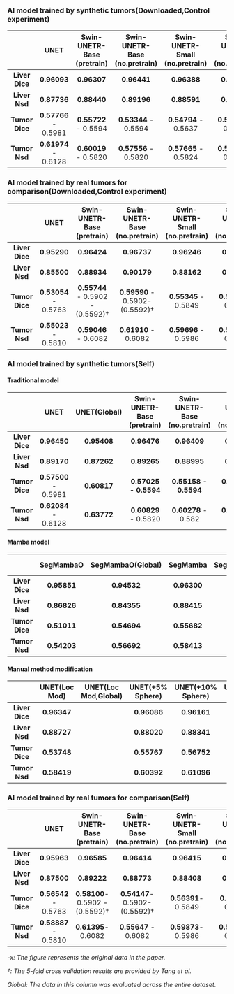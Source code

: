 ### AI model trained by synthetic tumors(Downloaded,Control experiment)

|                |         UNET         | Swin-UNETR-Base  (pretrain) | Swin-UNETR-Base (no.pretrain) | Swin-UNETR-Small (no.pretrain) | Swin-UNETR-Tiny (no.pretrain) |
| :------------: | :------------------: | :-------------------------: | :---------------------------: | :----------------------------: | :---------------------------: |
| **Liver Dice** |     **0.96093**      |         **0.96307**         |          **0.96441**          |          **0.96388**           |          **0.95996**          |
| **Liver Nsd**  |     **0.87736**      |         **0.88440**         |          **0.89196**          |          **0.88591**           |          **0.87198**          |
| **Tumor Dice** | **0.57766** - 0.5981 |    **0.55722** - 0.5594     |     **0.53344** - 0.5594      |      **0.54794** - 0.5637      |     **0.52479** - 0.5510      |
| **Tumor Nsd**  | **0.61974** - 0.6128 |    **0.60019** - 0.5820     |     **0.57556** - 0.5820      |      **0.57665** - 0.5824      |     **0.54078** - 0.5561      |

### AI model trained by real tumors for comparison(Downloaded,Control experiment)

|                |         UNET         |   Swin-UNETR-Base  (pretrain)    |  Swin-UNETR-Base (no.pretrain)  | Swin-UNETR-Small (no.pretrain) | Swin-UNETR-Tiny (no.pretrain) |
| :------------: | :------------------: | :------------------------------: | :-----------------------------: | :----------------------------: | :---------------------------: |
| **Liver Dice** |     **0.95290**      |           **0.96424**            |           **0.96737**           |          **0.96246**           |          **0.96115**          |
| **Liver Nsd**  |     **0.85500**      |           **0.88934**            |           **0.90179**           |          **0.88162**           |          **0.87801**          |
| **Tumor Dice** | **0.53054** - 0.5763 | **0.55744** - 0.5902 - (0.5592)† | **0.59590** - 0.5902- (0.5592)† |      **0.55345** - 0.5849      |     **0.54777** - 0.5592      |
| **Tumor Nsd**  | **0.55023** - 0.5810 |       **0.59046** - 0.6082       |      **0.61910** - 0.6082       |      **0.59696** - 0.5986      |     **0.56614** - 0.5655      |

### AI model trained by synthetic tumors(Self)

#### Traditional model

|                |         UNET         | UNET(Global) | Swin-UNETR-Base  (pretrain) | Swin-UNETR-Base (no.pretrain) | Swin-UNETR-Small (no.pretrain) | Swin-UNETR-Tiny (no.pretrain) |
| :------------: | :------------------: | :----------: | :-------------------------: | :---------------------------: | :----------------------------: | :---------------------------: |
| **Liver Dice** |     **0.96450**      | **0.95408**  |         **0.96476**         |          **0.96409**          |          **0.96401**           |          **0.96276**          |
| **Liver Nsd**  |     **0.89170**      | **0.87262**  |         **0.89265**         |          **0.88995**          |          **0.88962**           |          **0.88353**          |
| **Tumor Dice** | **0.57500** - 0.5981 | **0.60817**  |    **0.57025 - 0.5594**     |     **0.55158 - 0.5594**      |      **0.54079 - 0.5637**      |     **0.53372 - 0.5510**      |
| **Tumor Nsd**  | **0.62084** - 0.6128 | **0.63772**  |    **0.60829** - 0.5820     |      **0.60278** - 0.582      |      **0.58507** - 0.5824      |     **0.56287** - 0.5561      |

#### Mamba model

|                |  SegMambaO  | SegMambaO(Global) |  SegMamba   | SegMamba(Global) | U-Mamba(2D) | Mamba-UNet(2D) |
| :------------: | :---------: | :---------------: | :---------: | :--------------: | :---------: | :------------: |
| **Liver Dice** | **0.95851** |    **0.94532**    | **0.96300** |   **0.95292**    |             |                |
| **Liver Nsd**  | **0.86826** |    **0.84355**    | **0.88415** |   **0.86724**    |             |                |
| **Tumor Dice** | **0.51011** |    **0.54694**    | **0.55682** |   **0.58262**    |             |                |
| **Tumor Nsd**  | **0.54203** |    **0.56692**    | **0.58413** |   **0.59475**    |             |                |

#### Manual method modification

|                | UNET(Loc Mod) | UNET(Loc Mod,Global) | UNET(+5% Sphere) | UNET(+10% Sphere) | UNET(+12% Sphere) | UNET(+15% Sphere) | UNET(+17% Sphere) | UNET(+25% Sphere) | Zhang et al. |
| :------------: | :-----------: | :------------------: | :--------------: | :---------------: | :---------------: | :---------------: | :---------------: | :---------------: | :----------: |
| **Liver Dice** |  **0.96347**  |                      |   **0.96086**    |    **0.96161**    |    **0.96114**    |    **0.96185**    |    **0.96171**    |    **0.95622**    | **0.95761**  |
| **Liver Nsd**  |  **0.88727**  |                      |   **0.88020**    |    **0.88341**    |    **0.87753**    |    **0.87860**    |    **0.87605**    |    **0.85615**    | **0.86665**  |
| **Tumor Dice** |  **0.53748**  |                      |   **0.55767**    |    **0.56752**    |    **0.53391**    |    **0.58081**    |    **0.54269**    |    **0.45940**    | **0.51179**  |
| **Tumor Nsd**  |  **0.58419**  |                      |   **0.60392**    |    **0.61096**    |    **0.56607**    |    **0.62556**    |    **0.55893**    |    **0.45606**    | **0.54367**  |

### AI model trained by real tumors for comparison(Self)

|                |         UNET         |   Swin-UNETR-Base  (pretrain)   | Swin-UNETR-Base (no.pretrain)  | Swin-UNETR-Small (no.pretrain) | Swin-UNETR-Tiny (no.pretrain) |
| :------------: | :------------------: | :-----------------------------: | :----------------------------: | :----------------------------: | :---------------------------: |
| **Liver Dice** |     **0.95963**      |           **0.96585**           |          **0.96414**           |          **0.96415**           |          **0.96204**          |
| **Liver Nsd**  |     **0.87500**      |           **0.89222**           |          **0.88773**           |          **0.88408**           |          **0.87628**          |
| **Tumor Dice** | **0.56542** - 0.5763 | **0.58100**- 0.5902 - (0.5592)† | **0.54147**- 0.5902- (0.5592)† |      **0.56391**- 0.5849       |      **0.53814**- 0.5592      |
| **Tumor Nsd**  | **0.58887** - 0.5810 |       **0.61395**- 0.6082       |      **0.55647** - 0.6082      |      **0.59873**- 0.5986       |     **0.54783** - 0.5655      |

*-x: The figure represents the original data in the paper.*

*†: The 5-fold cross validation results are provided by Tang et al.* 

*Global: The data in this column was evaluated across the entire dataset.*

